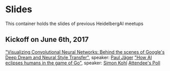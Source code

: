 # Slides

This container holds the slides of previous HeidelbergAI meetups

## Kickoff on June 6th, 2017

["Visualizing Convolutional Neural Networks: Behind the scenes of Google's Deep Dream and Neural Style Transfer"]([https://HeidelbergAI.github.io/slides/KickOff/UnderstandCNN/), speaker: [Paul Jäger](https://twitter.com/pfjaeger)
["How AI eclipses humans in the game of Go"](https://heidelbergai.github.io/slides/KickOff/AlphaGo/), speaker: [Simon Kohl](https://twitter.com/saakohl)
[Attendee's Poll](https://heidelbergai.github.io/slides/KickOff/Feedback/)